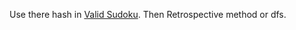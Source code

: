 Use there hash in [Valid Sudoku](https://leetcode.com/problems/valid-sudoku). Then Retrospective method or dfs.
